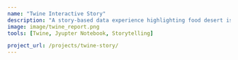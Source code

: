 ```yaml
---
name: "Twine Interactive Story"
description: "A story-based data experience highlighting food desert issues."
image: image/twine_report.png
tools: [Twine, Jyupter Notebook, Storytelling]

project_url: /projects/twine-story/
---
```

